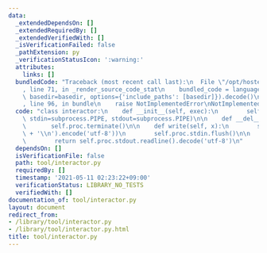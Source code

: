 ```yaml
---
data:
  _extendedDependsOn: []
  _extendedRequiredBy: []
  _extendedVerifiedWith: []
  _isVerificationFailed: false
  _pathExtension: py
  _verificationStatusIcon: ':warning:'
  attributes:
    links: []
  bundledCode: "Traceback (most recent call last):\n  File \"/opt/hostedtoolcache/Python/3.9.5/x64/lib/python3.9/site-packages/onlinejudge_verify/documentation/build.py\"\
    , line 71, in _render_source_code_stat\n    bundled_code = language.bundle(stat.path,\
    \ basedir=basedir, options={'include_paths': [basedir]}).decode()\n  File \"/opt/hostedtoolcache/Python/3.9.5/x64/lib/python3.9/site-packages/onlinejudge_verify/languages/python.py\"\
    , line 96, in bundle\n    raise NotImplementedError\nNotImplementedError\n"
  code: "class interactor:\n    def __init__(self, exec):\n        self.proc = subprocess.Popen([exec],\
    \ stdin=subprocess.PIPE, stdout=subprocess.PIPE)\n\n    def __del__(self):\n \
    \       self.proc.terminate()\n\n    def write(self, x):\n        self.proc.stdin.write((str(x)\
    \ + '\\n').encode('utf-8'))\n        self.proc.stdin.flush()\n\n    def read(self):\n\
    \        return self.proc.stdout.readline().decode('utf-8')\n"
  dependsOn: []
  isVerificationFile: false
  path: tool/interactor.py
  requiredBy: []
  timestamp: '2021-05-11 02:23:22+09:00'
  verificationStatus: LIBRARY_NO_TESTS
  verifiedWith: []
documentation_of: tool/interactor.py
layout: document
redirect_from:
- /library/tool/interactor.py
- /library/tool/interactor.py.html
title: tool/interactor.py
---
```

